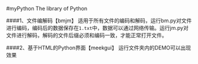 #myPython
The library of Python

####1、文件编解码【bmjm】
适用于所有文件的编码和解码，运行bm.py对文件进行编码，编码后的数据保存在`1.txt`中，数据可以通过网络传输。运行jm.py对文件进行解码，解码的文件后缀必须和编码一致，才能正常打开文件。

####2、基于HTML的Python界面【meekgui】
运行文件夹内的DEMO可以出现效果